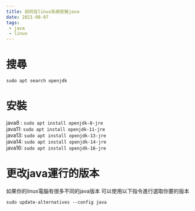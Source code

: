 ```yaml
---
title: 如何在linux系統安裝java
date: 2021-08-07
tags:
 - java
 - linux
---
```


# 搜尋
`sudo apt search openjdk`

# 安裝
java8 : `sudo apt install openjdk-8-jre`\
java11: `sudo apt install openjdk-11-jre`\
java13: `sudo apt install openjdk-13-jre`\
java14: `sudo apt install openjdk-14-jre`\
java16: `sudo apt install openjdk-16-jre`

# 更改java運行的版本
如果你的linux電腦有很多不同的java版本
可以使用以下指令進行選取你要的版本

`sudo update-alternatives --config java`